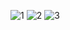 ![1](https://user-images.githubusercontent.com/105069006/171213480-6695b6ae-6d2c-46a1-bc08-9bcf0bced432.png)
![2](https://user-images.githubusercontent.com/105069006/171215366-a041b37e-9038-4b01-83c9-c051a41758dd.png)
![3](https://user-images.githubusercontent.com/105069006/171215370-70d1c4b7-b041-416c-b410-738eb88dece1.png)
